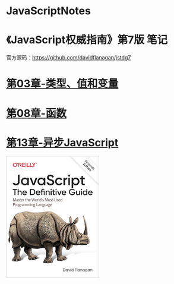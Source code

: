 # JavaScriptNotes

# 《JavaScript权威指南》第7版 笔记
官方源码：https://github.com/davidflanagan/jstdg7

# [第03章-类型、值和变量](第03章-类型、值和变量.md)
# [第08章-函数](第08章-函数.md)
# [第13章-异步JavaScript](第13章-异步JavaScript.md)


![alt 《JavaScript 权威指南 原书第7版》](./images/smallcover.jpg)